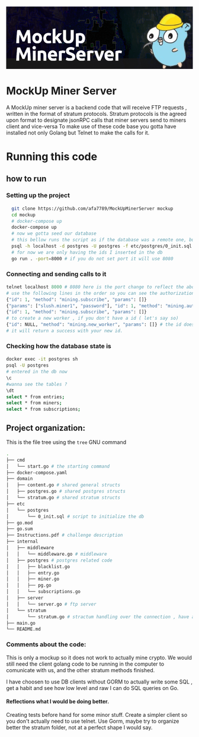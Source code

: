 ![!Theme Image](resources/banner.png)
# MockUp Miner Server
A MockUp miner server is a backend code that will receive FTP requests , written in the format of stratum protocols.
Stratum protocols is the agreed upon format to designate jsonRPC calls that miner servers send to miners client and vice-versa
To make use of these code base you gotta have installed not only Golang but Telnet to make the calls for it.

# Running this code

## how to run
### Setting up the project
```sh
  git clone https://github.com/afa7789/MockUpMinerServer mockup
  cd mockup
  # docker-compose up
  docker-compose up
  # now we gotta seed our database
  # this bellow runs the script as if the database was a remote one, but it's actually in the docker :)
  psql -h localhost -d postgres -U postgres -f etc/postgres/0_init.sql
  # for now we are only having the ids I inserted in the db
  go run . -port=8000 # if you do not set port it will use 8080
```
### Connecting and sending calls to it

```python
telnet localhost 8000 # 8080 here is the port change to reflect the above
# use the following lines in the order so you can see the authorization system working
{"id": 1, "method": "mining.subscribe", "params": []}
{"params": ["slush.miner1", "password"], "id": 1, "method": "mining.authorize"}
{"id": 1, "method": "mining.subscribe", "params": []}
# to create a new worker , if you don't have a id ( let's say so) 
{"id": NULL, "method": "mining.new_worker", "params": []} # the id doesn't matter here it will create a new one
# it will return a success with your new id.
```

### Checking how the database state is
```bash
docker exec -it postgres sh
psql -U postgres
# entered in the db now
\c
#wanna see the tables ?
\dt
select * from entries;
select * from miners;
select * from subscriptions;
```

## Project organization:
This is the file tree using the `tree` GNU command
```sh
.
├── cmd
│   └── start.go # the starting command
├── docker-compose.yaml
├── domain
│   ├── content.go # shared general structs 
│   ├── postgres.go # shared postgres structs
│   └── stratum.go # shared stratum structs
├── etc
│   └── postgres
│       └── 0_init.sql # script to initialize the db
├── go.mod
├── go.sum
├── Instructions.pdf # challenge description
├── internal
│   ├── middleware
│   │   └── middleware.go # middleware
│   ├── postgres # postgres related code 
│   │   ├── blacklist.go
│   │   ├── entry.go
│   │   ├── miner.go
│   │   ├── pg.go
│   │   └── subscriptions.go
│   ├── server
│   │   └── server.go # ftp server
│   └── stratum
│       └── stratum.go # stractum handling over the connection , have a function for each stratum call
├── main.go
└── README.md
```

### Comments about the code:

This is only a mockup so it does not work to actually mine crypto.
We would still need the client golang code to be running in the computer to comunicate with us, and the other stratum methods finished.

I have choosen to use DB clients without GORM to actually write some SQL , get a habit and see how low level and raw I can do SQL queries on Go.

#### Reflections what I would be doing better.
Creating tests before hand for some minor stuff.
Create a simpler client so you don't actually need to use telnet.
Use Gorm, maybe try to organize better the stratum folder, not at a perfect shape I would say.